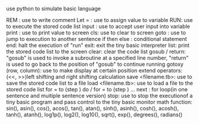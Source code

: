 use python to simulate basic language

REM <comment>: use to write comment
Let <expression> = <expression>: use to assign value to variable
RUN: use to execute the stored code list
input <expression>: use to accept user input into variable
print <expression>: use to print value to screen
cls: use to clear to screen
goto <expression>: use to jump to execution to another sentence
if <expression> then <command> else <command>: conditional statement
end: halt the execution of "run"
exit: exit the tiny basic interpreter
list: print the stored code list to the screen
clear: clear the code list
gosub / return: "gosub" is used to invoke a subroutine at a specified line number, "return" is used to go back to the position of "gosub" to continue running
gotoxy (row, column): use to make display at certain position
extend operators: (<<, >>)left shifting and right shifting calculation
save <filename.tb>: use to save the stored code list to a file
load <filename.tb>: use to load a file to the stored code list
for <variable> = <number> to <number> (step <number>) do <command> / for <variable> = <number> to <number> (step <number>) ... next <variable>:
  for loop(in one sentence and muitiple sentence version)
stop: use to stop the executionof a tiny basic program and pass control to the tiny basic monitor
math function: sin(), asin(), cos(), acos(), tan(), atan(), sinh(), asinh(), cosh(), acosh(), tanh(), atanh(), log1p(), log2(), log10(), sqrt(), exp(), degrees(), radians()
